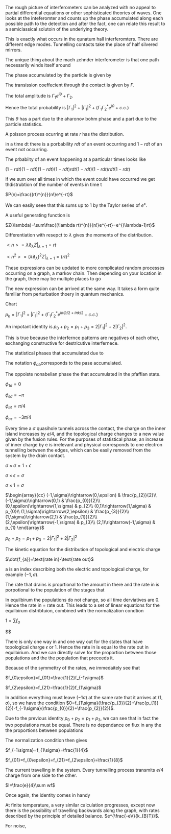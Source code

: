 The rough picture of interferometers can be analyzed with no appeal to
partial differential equations or other sophisticated theories of waves.
One looks at the inteferomter and counts up the phase accumulated along
each possible path to the detection and after the fact, one can relate
this result to a semiclassical solutoin of the underlying theory.

This is exactly what occurs in the qunatum hall interferomters. There
are different edge modes. Tunnelling contacts take the place of half
silvered mirrors.

The unique thing about the mach zehnder interferometer is that one path
necessarily winds itself around

The phase accumulated by the particle is given by

The transission coeffecient through the contact is given by $\Gamma$.

The total amplitude is $\Gamma_{1}e^{i\theta}+\Gamma_{2}$.

Hence the total probability is
$|\Gamma_{1}|^{2}+|\Gamma_{1}|^{2}+(\Gamma_{1}\Gamma_{2}^{*}e^{i\theta}+c.c.)$

This $\theta$ has a part due to the aharonov bohm phase and a part due
to the particle statistics.

A poisson process ocurring at rate $r$ has the distribution.

in a time dt there is a porbability $rdt$ of an event occurring and
$1-rdt$ of an event not occurring.

The prbabilty of an event happening at a particular times looks like

$(1-rdt)(1-rdt)(1-rdt)(1-rdt)rdt(1-rdt)(1-rdt)rdt(1-rdt)$

If we sum over all times in which the event could have occurred we get
thdistrubtion of the number of events in time t

$P(n)=\frac{(rt)^{n}}{n!}e^{-rt}$

We can easily seee that this sums up to 1 by the Taylor series of
$e^{x}$.

A useful generating function is

$Z(\lambda)=\sum\frac{(\lambda rt)^{n}}{n!}e^{-rt}=e^{(\lambda-1)rt}$

Differentiation with resepct to $\lambda$ gives the moments of the
distribution.

$<n>=\lambda\partial_{\lambda}Z|_{\lambda=1}=rt$

$<n^{2}>=(\lambda\partial_{\lambda})^{2}Z|_{\lambda=1}=(rt)^{2}$

These expressions can be updated to more complicated random processes
occurring on a graph, a markov chain. Then depending on your location in
the graph, there may be multiple places to go

The new expression can be arrived at the same way. It takes a form quite
familiar from perturbation thoery in quantum mechanics.

Chart

$p_{k}=|\Gamma_{1}|^{2}+|\Gamma_{1}|^{2}+(\Gamma_{1}\Gamma_{2}^{*}e^{i\pi\Phi/2+i\pi k/2}+c.c.)$

An impotant identity is
$p_{0}+p_{2}=p_{1}+p_{3}=2|\Gamma_{1}|^{2}+2|\Gamma_{2}|^{2}$.

This is true because the interfernce patterns are negatives of each
other, exchanging constructive for destricutive interfernece.

The statistical phases that accumulated due to

The notation $\phi_{ab}$corresponds to the pase accumulated.

The oppoiste nonabelian phase the that accumulated in the pfaffian
state.

$\phi_{1\sigma}=0$

$\phi_{\epsilon\sigma}=-\pi$

$\phi_{\sigma1}=\pi/4$

$\phi_{\sigma\epsilon}=-3\pi/4$

Every time a $\sigma$ quasihole tunnels across the contact, the charge
on the inner island increases by $e/4$, and the topological charge
changes to a new value given by the fusion rules. For the purposes of
statistical phase, an increase of inner charge by e is irrelevant and
physical corresponds to one electron tunnelling between the edges, which
can be easily removed from the system by the drain contact.

$\sigma\times\sigma=1+\epsilon$

$\sigma\times\epsilon=\sigma$

$\sigma\times1=\sigma$

$\begin{array}{cc}
(-1,\sigma)\rightarrow(0,\epsilon) & \frac{p_{2}}{2}\\
(-1,\sigma)\rightarrow(0,1) & \frac{p_{0}}{2}\\
(0,\epsilon)\rightarrow(1,\sigma) & p_{2}\\
(0,1)\rightarrow(1,\sigma) & p_{0}\\
(1,\sigma)\rightarrow(2,\epsilon) & \frac{p_{3}}{2}\\
(1,\sigma)\rightarrow(2,1) & \frac{p_{1}}{2}\\
(2,\epsilon)\rightarrow(-1,\sigma) & p_{3}\\
(2,1)\rightarrow(-1,\sigma) & p_{1}
\end{array}$

$p_{0}+p_{2}=p_{1}+p_{3}=2|\Gamma_{1}|^{2}+2|\Gamma_{2}|^{2}$

The kinetic equation for the distribution of topological and electric
charge

$\dot{f_{a}}=\text{rate in}-\text{rate out}$

a is an index describing both the electric and topological charge, for
example $(-1,\sigma)$.

The rate that drains is proprtional to the amount in there and the rate
in is porpotional to the population of the stages that

In equilbirum the populations do not change, so all time derviatives are
0. Hence the rate in = rate out. This leads to a set of linear equations
for the equilbirum distribtuion, combined with the normalization
condtion

$1=\sum f_{a}$

$$

There is only one way in and one way out for the states that have
topological charge $\epsilon$ or $1$. Hence the rate in is equal to the
rate out in equilbirium. And we can directly solve for the proportion
between those populations and the the population that preceeds it.

Because of the symmettry of the rates, we immedaitely see that

$f_{0\epsilon}=f_{01}=\frac{1}{2}f_{-1\sigma}$

$f_{2\epsilon}=f_{21}=\frac{1}{2}f_{1\sigma}$

In addition everything must leave $(-1\sigma)$ at the same rate that it
arrives at $(1,\sigma)$, so we have the condition
$0=f_{1\sigma}(\frac{p_{3}}{2}+\frac{p_{1}}{2})-f_{-1\sigma}(\frac{p_{0}}{2}+\frac{p_{2}}{2})$.

Due to the previous identity $p_{0}+p_{2}=p_{1}+p_{3}$, we can see that
in fact the two populations must be equal. There is no dependance on
flux in any the the proportions between populations

The normalization condition then gives

$f_{-1\sigma}=f_{1\sigma}=\frac{1}{4}$

$f_{01}=f_{0\epsilon}=f_{21}=f_{2\epsilon}=\frac{1}{8}$

The current travelling in the system. Every tunnelling process transmits
$e/4$ charge from one side to the other.

$I=\frac{e}{4}\sum wf$

Once again, the identity comes in handy

At finite temperature, a very similar calculation progresses, except now
there is the possibility of travelling backwards along the graph, with
rates described by the principle of detailed balance.
$e^{\frac{-eV}{k_{B}T}}$.

For noise,
